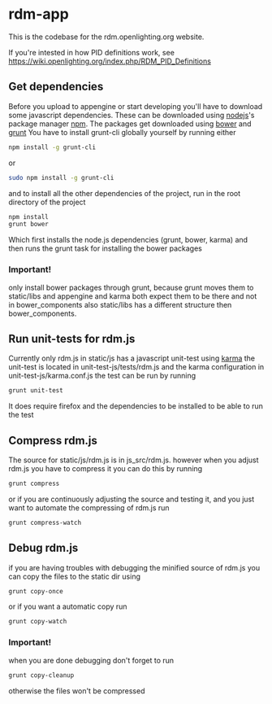 # rdm-app

This is the codebase for the rdm.openlighting.org website.

If you're intested in how PID definitions work, see https://wiki.openlighting.org/index.php/RDM_PID_Definitions

## Get dependencies

Before you upload to appengine or start developing you'll have to download some javascript dependencies.
These can be downloaded using [nodejs](https://github.com/joyent/node)'s package manager [npm](https://github.com/npm/npm).
The packages get downloaded using [bower](https://github.com/bower/bower) and [grunt](https://github.com/gruntjs/grunt)
You have to install grunt-cli globally yourself by running either
```bash
npm install -g grunt-cli
```
or
```bash
sudo npm install -g grunt-cli
```
and to install all the other dependencies of the project, run in the root directory of the project
```bash
npm install
grunt bower
```
Which first installs the node.js dependencies (grunt, bower, karma) and then runs the grunt task for installing the bower packages

### Important! 
only install bower packages through grunt, because grunt moves them to static/libs and appengine and karma both expect
them to be there and not in bower_components also static/libs has a different structure then bower_components.

## Run unit-tests for rdm.js

Currently only rdm.js in static/js has a javascript unit-test using [karma](https://github.com/karma-runner/karma) the unit-test is
located in unit-test-js/tests/rdm.js and the karma configuration in unit-test-js/karma.conf.js the test can be run by running
```bash
grunt unit-test
```
It does require firefox and the dependencies to be installed to be able to run the test

## Compress rdm.js

The source for static/js/rdm.js is in js_src/rdm.js. however when you adjust rdm.js you have to compress it
you can do this by running 
```bash
grunt compress
```
or if you are continuously adjusting the source and testing it,
and you just want to automate the compressing of rdm.js run
```bash
grunt compress-watch
```

## Debug rdm.js

if you are having troubles with debugging the minified source of rdm.js you can copy
the files to the static dir using
```bash
grunt copy-once
```
or if you want a automatic copy run
```bash
grunt copy-watch
```
### Important!
when you are done debugging don't forget to run
```bash
grunt copy-cleanup
```
otherwise the files won't be compressed